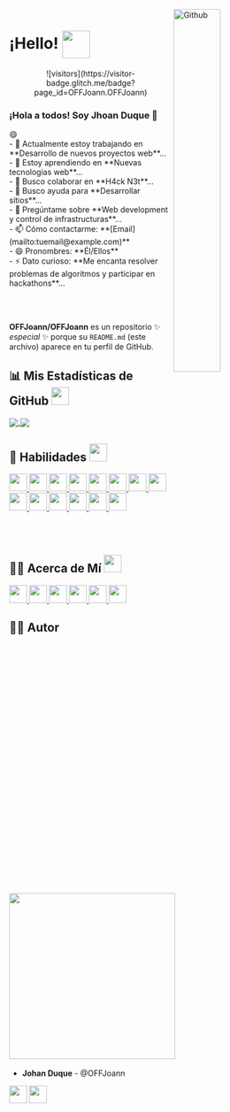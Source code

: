 <img width="41%" align="right" alt="Github" src="https://github.com/OFFJoann/OFFJoann.github.io/blob/main/assets/images/masthead.png" />

# ¡Hello! <img align="center" src="https://raw.githubusercontent.com/MartinHeinz/MartinHeinz/master/wave.gif" width="50px">

<p align='center'>
    ![visitors](https://visitor-badge.glitch.me/badge?page_id=OFFJoann.OFFJoann)
</p>

### ¡Hola a todos! Soy Jhoan Duque 👋

<div size='20px'> 😄 
</div>
<div align="left">
- 🔭 Actualmente estoy trabajando en **Desarrollo de nuevos proyectos web**...<br>
- 🌱 Estoy aprendiendo en **Nuevas tecnologias web**...<br>
- 👯 Busco colaborar en **H4ck N3t**...<br>
- 🤔 Busco ayuda para **Desarrollar sitios**...<br>
- 💬 Pregúntame sobre **Web development y control de infrastructuras**...<br>
- 📫 Cómo contactarme: **[Email](mailto:tuemail@example.com)**<br>
- 😄 Pronombres: **Él/Ellos**<br>
- ⚡ Dato curioso: **Me encanta resolver problemas de algoritmos y participar en hackathons**...<br>
</div>

<br><br>

**OFFJoann/OFFJoann** es un repositorio ✨ _especial_ ✨ porque su `README.md` (este archivo) aparece en tu perfil de GitHub.

## 📊 Mis Estadísticas de GitHub <img src='https://media1.giphy.com/media/du3J3cXyzhj75IOgvA/giphy.gif?cid=ecf05e47x2g034i9pzwtzzsd3xgg2w9nr94t4tflbbgo3008&rid=giphy.gif' width='32px'>

<a href="https://github.com/anuraghazra/github-readme-stats">
    <img align="center" src="https://github-readme-stats.vercel.app/api?username=OFFJoann&count_private=true&show_icons=true&theme=dark" />
</a>
<a href="https://github.com/anuraghazra/convoychat">
    <img align="center" src="https://github-readme-stats.vercel.app/api/top-langs/?username=OFFJoann&theme=dark" />
</a>

## 🚀 Habilidades <img src='https://media2.giphy.com/media/QssGEmpkyEOhBCb7e1/giphy.gif?cid=ecf05e47a0n3gi1bfqntqmob8g9aid1oyj2wr3ds3mg700bl&rid=giphy.gif' width='32px'>

<a href="https://github.com/OFFJoann?tab=repositories&q=&type=&language=linux&sort="> <img width='32px' src='https://raw.githubusercontent.com/rahulbanerjee26/githubAboutMeGenerator/main/icons/linux.svg'> </a>
<a href="https://github.com/OFFJoann?tab=repositories&q=&type=&language=bash&sort="> <img width='32px' src='https://raw.githubusercontent.com/rahulbanerjee26/githubAboutMeGenerator/main/icons/bash.svg'> </a>
<a href="https://github.com/OFFJoann?tab=repositories&q=&type=&language=python&sort="> <img width='32px' src='https://raw.githubusercontent.com/rahulbanerjee26/githubAboutMeGenerator/main/icons/python.svg'> </a>
<a href="https://github.com/OFFJoann?tab=repositories&q=&type=&language=c&sort="> <img width='32px' src='https://raw.githubusercontent.com/rahulbanerjee26/githubAboutMeGenerator/main/icons/c.svg'> </a>
<a href="https://github.com/OFFJoann?tab=repositories&q=&type=&language=cpp&sort="> <img width='32px' src='https://raw.githubusercontent.com/rahulbanerjee26/githubAboutMeGenerator/main/icons/cpp.svg'> </a>
<a href="https://github.com/OFFJoann?tab=repositories&q=&type=&language=html&sort="> <img width='32px' src='https://raw.githubusercontent.com/rahulbanerjee26/githubAboutMeGenerator/main/icons/html.svg'> </a>
<a href="https://github.com/OFFJoann?tab=repositories&q=&type=&language=css&sort="> <img width='32px' src='https://raw.githubusercontent.com/rahulbanerjee26/githubAboutMeGenerator/main/icons/css.svg'> </a>
<a href="https://github.com/OFFJoann?tab=repositories&q=&type=&language=reactjs&sort="> <img width='32px' src='https://raw.githubusercontent.com/rahulbanerjee26/githubAboutMeGenerator/main/icons/reactjs.svg'> </a>
<a href="https://github.com/OFFJoann?tab=repositories&q=&type=&language=javascript&sort="> <img width='32px' src='https://raw.githubusercontent.com/rahulbanerjee26/githubAboutMeGenerator/main/icons/javascript.svg'> </a>
<a href="https://github.com/OFFJoann?tab=repositories&q=&type=&language=scikit&sort="> <img width='32px' src='https://raw.githubusercontent.com/rahulbanerjee26/githubAboutMeGenerator/main/icons/scikit.svg'> </a>
<a href="https://github.com/OFFJoann?tab=repositories&q=&type=&language=sqlite&sort="> <img width='32px' src='https://raw.githubusercontent.com/rahulbanerjee26/githubAboutMeGenerator/main/icons/sqlite.svg'> </a>
<a href="https://github.com/OFFJoann?tab=repositories&q=&type=&language=pytorch&sort="> <img width='32px' src='https://raw.githubusercontent.com/rahulbanerjee26/githubAboutMeGenerator/main/icons/pytorch.svg'> </a>
<a href="https://github.com/OFFJoann?tab=repositories&q=&type=&language=jekyll&sort="> <img width='32px' src='https://raw.githubusercontent.com/rahulbanerjee26/githubAboutMeGenerator/main/icons/jekyll.svg'> </a>
<a href="https://github.com/OFFJoann?tab=repositories&q=&type=&language=nginx&sort="> <img width='32px' src='https://raw.githubusercontent.com/rahulbanerjee26/githubAboutMeGenerator/main/icons/nginx.svg'> </a>

<br><br>

## 🧑‍💻 Acerca de Mí <img src='https://media2.giphy.com/media/QssGEmpkyEOhBCb7e1/giphy.gif?cid=ecf05e47a0n3gi1bfqntqmob8g9aid1oyj2wr3ds3mg700bl&rid=giphy.gif' width='32px'>

<a href="https://github.com/OFFJoann?tab=repositories&q=&type=&language=youtube&sort="> <img width='32px' src='https://raw.githubusercontent.com/rahulbanerjee26/githubAboutMeGenerator/main/icons/youtube.svg'> </a>
<a href="https://github.com/OFFJoann?tab=repositories&q=&type=&language=discord&sort="> <img width='32px' src='https://raw.githubusercontent.com/rahulbanerjee26/githubAboutMeGenerator/main/icons/discord.svg'> </a>
<a href="https://github.com/OFFJoann?tab=repositories&q=&type=&language=twitch&sort="> <img width='32px' src='https://raw.githubusercontent.com/rahulbanerjee26/githubAboutMeGenerator/main/icons/twitch.svg'> </a>
<a href='https://www.twitter.com/@OFFJoann'> <img width='32px' src='https://raw.githubusercontent.com/rahulbanerjee26/githubAboutMeGenerator/main/icons/twitter.svg'> </a>
<a href='https://www.github.com/OFFJoann'> <img width='32px' src='https://raw.githubusercontent.com/rahulbanerjee26/githubAboutMeGenerator/main/icons/github.svg'> </a>
<a href="https://github.com/OFFJoann?tab=repositories&q=&type=&language=hackerrank&sort="> <img width='32px' src='https://raw.githubusercontent.com/rahulbanerjee26/githubAboutMeGenerator/main/icons/hackerrank.svg'> </a>

## 👨‍💻 Autor <img src='https://raw.githubusercontent.com/ShahriarShafin/ShahriarShafin/main/Assets/handshake.gif' width='300px'>

* **Johan Duque** - @OFFJoann

<a href='https://www.twitter.com/@OFFJoann'> <img width='32px' align='center' src='https://raw.githubusercontent.com/rahulbanerjee26/githubAboutMeGenerator/main/icons/twitter.svg'></a>
<a href='https://www.github.com/OFFJoann'> <img width='32px' align='center' src='https://raw.githubusercontent.com/rahulbanerjee26/githubAboutMeGenerator/main/icons/github.svg'></a>
